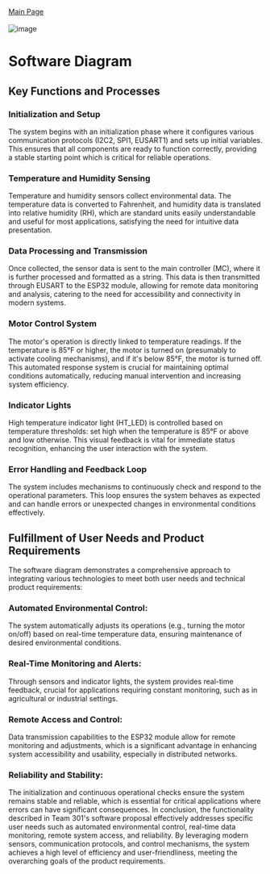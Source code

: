 [Main Page](../Title.md)<br><br>
![image](https://github.com/314-grp-301/314-grp-301.github.io/assets/157048263/d787d03a-a66c-4c5f-943a-97104f14dbef)
# Software Diagram

## Key Functions and Processes
### Initialization and Setup
The system begins with an initialization phase where it configures various communication protocols (I2C2, SPI1, EUSART1) and sets up initial variables. This ensures that all components are ready to function correctly, providing a stable starting point which is critical for reliable operations.
### Temperature and Humidity Sensing
Temperature and humidity sensors collect environmental data. The temperature data is converted to Fahrenheit, and humidity data is translated into relative humidity (RH), which are standard units easily understandable and useful for most applications, satisfying the need for intuitive data presentation.
### Data Processing and Transmission
Once collected, the sensor data is sent to the main controller (MC), where it is further processed and formatted as a string. This data is then transmitted through EUSART to the ESP32 module, allowing for remote data monitoring and analysis, catering to the need for accessibility and connectivity in modern systems.
### Motor Control System
The motor's operation is directly linked to temperature readings. If the temperature is 85°F or higher, the motor is turned on (presumably to activate cooling mechanisms), and if it's below 85°F, the motor is turned off. This automated response system is crucial for maintaining optimal conditions automatically, reducing manual intervention and increasing system efficiency.
### Indicator Lights
High temperature indicator light (HT_LED) is controlled based on temperature thresholds: set high when the temperature is 85°F or above and low otherwise. This visual feedback is vital for immediate status recognition, enhancing the user interaction with the system.
### Error Handling and Feedback Loop
The system includes mechanisms to continuously check and respond to the operational parameters. This loop ensures the system behaves as expected and can handle errors or unexpected changes in environmental conditions effectively.

## Fulfillment of User Needs and Product Requirements
The software diagram demonstrates a comprehensive approach to integrating various technologies to meet both user needs and technical product requirements:

### Automated Environmental Control: 
The system automatically adjusts its operations (e.g., turning the motor on/off) based on real-time temperature data, ensuring maintenance of desired environmental conditions.
### Real-Time Monitoring and Alerts: 
Through sensors and indicator lights, the system provides real-time feedback, crucial for applications requiring constant monitoring, such as in agricultural or industrial settings.
### Remote Access and Control: 
Data transmission capabilities to the ESP32 module allow for remote monitoring and adjustments, which is a significant advantage in enhancing system accessibility and usability, especially in distributed networks.
### Reliability and Stability: 
The initialization and continuous operational checks ensure the system remains stable and reliable, which is essential for critical applications where errors can have significant consequences.
In conclusion, the functionality described in Team 301's software proposal effectively addresses specific user needs such as automated environmental control, real-time data monitoring, remote system access, and reliability. By leveraging modern sensors, communication protocols, and control mechanisms, the system achieves a high level of efficiency and user-friendliness, meeting the overarching goals of the product requirements.






